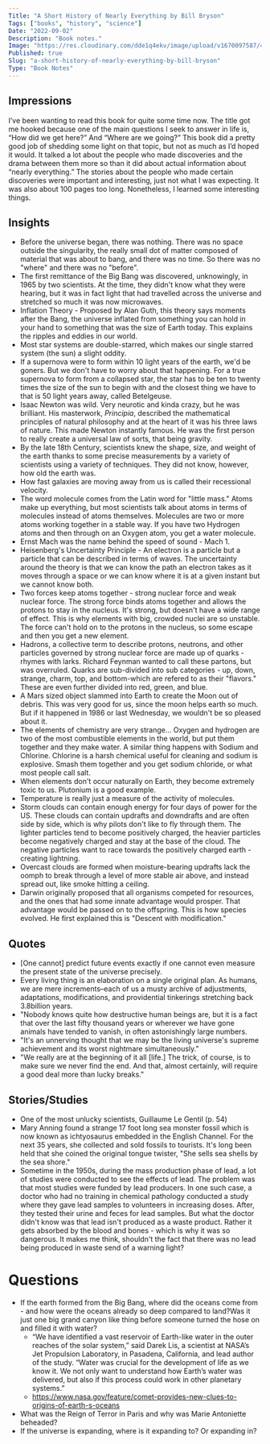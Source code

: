 ```yaml
---
Title: "A Short History of Nearly Everything by Bill Bryson"
Tags: ["books", "history", "science"]
Date: "2022-09-02"
Description: "Book notes."
Image: "https://res.cloudinary.com/dde1q4ekv/image/upload/v1670097587/41gdQTWQgEL._AC_SY780__ujsxvh.jpg"
Published: true
Slug: "a-short-history-of-nearly-everything-by-bill-bryson"
Type: "Book Notes"
---
```

## Impressions
I’ve been wanting to read this book for quite some time now. The title got me hooked because one of the main questions I seek to answer in life is, “How did we get here?” And “Where are we going?” This book did a pretty good job of shedding some light on that topic, but not as much as I’d hoped it would. It talked a lot about the people who made discoveries and the drama between them more so than it did about actual information about “nearly everything.” The stories about the people who made certain discoveries were important and interesting, just not what I was expecting. It was also about 100 pages too long. Nonetheless, I learned some interesting things.

## Insights
- Before the universe began, there was nothing. There was no space outside the singularity, the really small dot of matter composed of material that was about to bang, and there was no time. So there was no "where" and there was no "before".
- The first remittance of the Big Bang was discovered, unknowingly, in 1965 by two scientists. At the time, they didn't know what they were hearing, but it was in fact light that had travelled across the universe and stretched so much it was now microwaves.
- Inflation Theory - Proposed by Alan Guth, this theory says moments after the Bang, the universe inflated from something you can hold in your hand to something that was the size of Earth today. This explains the ripples and eddies in our world.
- Most star systems are double-starred, which makes our single starred system (the sun) a slight oddity.
- If a supernova were to form within 10 light years of the earth, we'd be goners. But we don't have to worry about that happening. For a true supernova to form from a collapsed star, the star has to be ten to twenty times the size of the sun to begin with and the closest thing we have to that is 50 light years away, called Betelgeuse.
- Isaac Newton was wild. Very neurotic and kinda crazy, but he was brilliant. His masterwork, *Principia*, described the mathematical principles of natural philosophy and at the heart of it was his three laws of nature. This made Newton instantly famous. He was the first person to really create a universal law of sorts, that being gravity.
- By the late 18th Century, scientists knew the shape, size, and weight of the earth thanks to some precise measurements by a variety of scientists using a variety of techniques. They did not know, however, how old the earth was.
- How fast galaxies are moving away from us is called their recessional velocity.
- The word molecule comes from the Latin word for "little mass." Atoms make up everything, but most scientists talk about atoms in terms of molecules instead of atoms themselves. Molecules are two or more atoms working together in a stable way. If you have two Hydrogen atoms and then through on an Oxygen atom, you get a water molecule.
- Ernst Mach was the name behind the speed of sound - Mach 1.
- Heisenberg's Uncertainty Principle - An electron is a particle but a particle that can be described in terms of waves. The uncertainty around the theory is that we can know the path an electron takes as it moves through a space or we can know where it is at a given instant but we cannot know both.
- Two forces keep atoms together - strong nuclear force and weak nuclear force. The strong force binds atoms together and allows the protons to stay in the nucleus. It's strong, but doesn't have a wide range of effect. This is why elements with big, crowded nuclei are so unstable. The force can't hold on to the protons in the nucleus, so some escape and then you get a new element.
- Hadrons, a collective term to describe protons, neutrons, and other particles governed by strong nuclear force are made up of quarks - rhymes with larks. Richard Feynman wanted to call these partons, but was overruled. Quarks are sub-divided into sub categories - up, down, strange, charm, top, and bottom-which are refered to as their "flavors." These are even further divided into red, green, and blue.
- A Mars sized object slammed into Earth to create the Moon out of debris. This was very good for us, since the moon helps earth so much. But if it happened in 1986 or last Wednesday, we wouldn't be so pleased about it.
- The elements of chemistry are very strange... Oxygen and hydrogen are two of the most combustible elements in the world, but put them together and they make water. A similar thing happens with Sodium and Chlorine. Chlorine is a harsh chemical useful for cleaning and sodium is explosive. Smash them together and you get sodium chloride, or what most people call salt.
- When elements don't occur naturally on Earth, they become extremely toxic to us. Plutonium is a good example.
- Temperature is really just a measure of the activity of molecules.
- Storm clouds can contain enough energy for four days of power for the US. These clouds can contain updrafts and downdrafts and are often side by side, which is why pilots don't like to fly through them. The lighter particles tend to become positively charged, the heavier particles become negatively charged and stay at the base of the cloud. The negative particles want to race towards the positively charged earth - creating lightning.
- Overcast clouds are formed when moisture-bearing updrafts lack the oomph to break through a level of more stable air above, and instead spread out, like smoke hitting a ceiling.
- Darwin originally proposed that all organisms competed for resources, and the ones that had some innate advantage would prosper. That advantage would be passed on to the offspring. This is how species evolved. He first explained this is "Descent with modification."

## Quotes
- [One cannot] predict future events exactly if one cannot even measure the present state of the universe precisely.
- Every living thing is an elaboration on a single original plan. As humans, we are mere increments–each of us a musty archive of adjustments, adaptations, modifications, and providential tinkerings stretching back 3.8billion years.
- "Nobody knows quite how destructive human beings are, but it is a fact that over the last fifty thousand years or wherever we have gone animals have tended to vanish, in often astonishingly large numbers.
- "It's an unnerving thought that we may be the living universe's supreme achievement and its worst nightmare simultaneously."
- "We really are at the beginning of it all [life.] The trick, of course, is to make sure we never find the end. And that, almost certainly, will require a good deal more than lucky breaks."

## Stories/Studies
- One of the most unlucky scientists, Guillaume Le Gentil (p. 54)
- Mary Anning found a strange 17 foot long sea monster fossil which is now known as ichtyosaurus embedded in the English Channel. For the next 35 years, she collected and sold fossils to tourists. It's long been held that she coined the original tongue twister, "She sells sea shells by the sea shore."
- Sometime in the 1950s, during the mass production phase of lead, a lot of studies were conducted to see the effects of lead. The problem was that most studies were funded by lead producers. In one such case, a doctor who had no training in chemical pathology conducted a study where they gave lead samples to volunteers in increasing doses. After, they tested their urine and feces for lead samples. But what the doctor didn't know was that lead isn't produced as a waste product. Rather it gets absorbed by the blood and bones - which is why it was so dangerous. It makes me think, shouldn't the fact that there was no lead being produced in waste send of a warning light?

# Questions
- If the earth formed from the Big Bang, where did the oceans come from - and how were the oceans already so deep compared to land?Was it just one big grand canyon like thing before someone turned the hose on and filled it with water?
	- “We have identified a vast reservoir of Earth-like water in the outer reaches of the solar system,” said Darek Lis, a scientist at NASA’s Jet Propulsion Laboratory, in Pasadena, California, and lead author of the study. “Water was crucial for the development of life as we know it. We not only want to understand how Earth’s water was delivered, but also if this process could work in other planetary systems.”
	- https://www.nasa.gov/feature/comet-provides-new-clues-to-origins-of-earth-s-oceans
- What was the Reign of Terror in Paris and why was Marie Antoniette beheaded?
- If the universe is expanding, where is it expanding to? Or expanding in?
